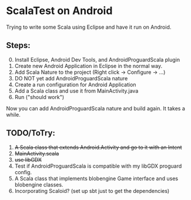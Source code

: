 # ScalaTest on Android

Trying to write some Scala using Eclipse and have it run on Android. 

## Steps:

0. Install Eclipse, Android Dev Tools, and AndroidProguardScala plugin
1. Create new Android Application in Eclipse in the normal way.
2. Add Scala Nature to the project (Right click -> Configure -> ...)
3. DO NOT yet add AndroidProguardScala nature
4. Create a run configuration for Android Application
5. Add a Scala class and use it from MainActivity.java
6. Run ("should work")

Now you can add AndroidProguardScala nature and build again. It takes a while.

## TODO/ToTry:

1. ~~A Scala class that extends Android.Activity and go to it with an Intent~~
2. ~~MainActivity.scala~~
3. ~~use libGDX~~
3. Test if AndroidProguardScala is compatible with my libGDX
   proguard config.
4. A Scala class that implements blobengine Game interface and uses blobengine
   classes.
5. Incorporating Scaloid? (set up sbt just to get the dependencies)
